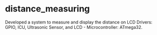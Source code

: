 # distance_measuring
Developed a system to measure and display the distance on LCD
Drivers: GPIO, ICU, Ultrasonic Sensor, and LCD - Microcontroller: ATmega32.
